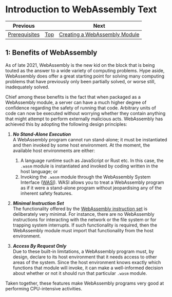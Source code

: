 # Introduction to WebAssembly Text

| Previous | | Next
|---|---|---
| [Prerequisites](../00/README.md) | [Top](../README.md) | [Creating a WebAssembly Module](../02/README.md)

## 1: Benefits of WebAssembly

As of late 2021, WebAssembly is the new kid on the block that is being touted as the answer to a wide variety of computing problems.  Hype aside, WebAssembly does offer a great starting point for solving many computing problems that have previously only been partially solved, or worse still, inadequately solved.

Chief among these benefits is the fact that when packaged as a WebAssembly module, a server can have a much higher degree of confidence regarding the safety of running that code.  Arbitrary units of code can now be executed without worrying whether they contain anything that might attempt to perform externally malicious acts.  WebAssembly has achieved this by adopting the following design principles:

1. ***No Stand-Alone Execution***  
   A WebAssembly program cannot run stand-alone; it must be instantiated and then invoked by some host environment.  At the moment, the available host environments are either:
   1. A language runtime such as JavaScript or Rust etc.  In this case, the `.wasm` module is instantiated and invoked by coding written in the host language; or
   1. Invoking the `.wasm` module through the WebAssembly System Interface ([WASI](https://wasi.dev/)).  WASI allows you to treat a WebAssembly program as if it were a stand-alone program without jeopardising any of the inherent safety features.

1. ***Minimal Instruction Set***  
   The functionality offered by the [WebAssembly instruction set](https://pengowray.github.io/wasm-ops/) is deliberately very minimal.  For instance, there are no WebAssembly instructions for interacting with the network or the file system or for trapping system interrupts.  If such functionality is required, then the WebAssembly module must import that functionality from the host environment.

1. ***Access By Request Only***  
   Due to these built-in limitations, a WebAssembly program must, by design, declare to its host environment that it needs access to other areas of the system.  Since the host environment knows exactly which functions that module will invoke, it can make a well-informed decision about whether or not it should run that particular `.wasm` module.

Taken together, these features make WebAssembly programs very good at performing CPU-intensive activities.


